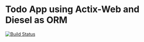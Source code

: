 # Todo App using Actix-Web and Diesel as ORM
[![Build Status](https://travis-ci.org/dwisulfahnur/actix-todoApp.svg?branch=master)](https://travis-ci.org/dwisulfahnur/actix-todoApp)
